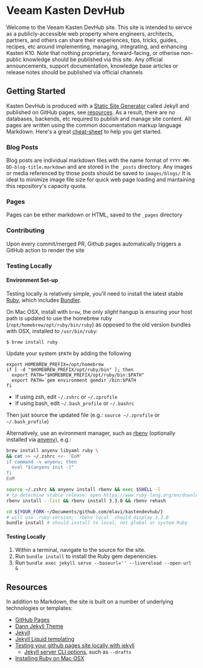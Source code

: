 # Veeam Kasten DevHub

Welcome to the Veeam Kasten DevHub site. This site is intended to servce as a publicly-accessible web property where engineers, architects, partners, and others can share their experiences, tips, tricks, guides, recipes, etc around implementing, managing, integrating, and enhancing Kasten K10. Note that nothing proprietary, forward-facing, or otherise non-public knowledge should be published via this site. Any official announcements, support documentation, knowledge base articles or release notes should be published via official channels

## Getting Started

Kasten DevHub is produced with a [Static Site Generator](https://en.wikipedia.org/wiki/Static_site_generator) called Jekyll and published on GitHub pages, see [resources](#Resources). As a result, there are no databases, backends, etc required to publish and manage site content.  All pages are written using the common documentation markup language Markdown. Here's a great [cheat-sheet](https://www.markdownguide.org/cheat-sheet/) to help you get started.

### Blog Posts

Blog posts are individual markdown files with the name format of `YYYY-MM-DD-blog-title.markdown` and are stored in the `_posts` directory. Any images or media referenced by those posts should be saved to `images/blogs/` It is ideal to minimize image file size for quick web page loading and mantaining this repository's capacity quota.

### Pages

Pages can be either markdown or HTML, saved to the `_pages` directory

### Contributing

Upon every commit/merged PR, Github pages automatically triggers a GitHub action to render the site

### Testing Locally

#### Environment Set-up

Testing locally is relatively simple, you'll need to install the latest stable [Ruby](https://mac.install.guide/ruby/13.html), which includes [Bundler](https://bundler.io/).

On Mac OSX, install with `brew`, the only _slight_ hangup is ensuring your host path is updated to use the homebrew ruby (`/opt/homebrew/opt/ruby/bin/ruby`) as opposed to the old version bundles with OSX, installed to `/usr/bin/ruby`:

`$ brew install ruby`

Update your system `$PATH` by adding the following

```shell
export HOMEBREW_PREFIX=/opt/homebrew
if [ -d "$HOMEBREW_PREFIX/opt/ruby/bin" ]; then
  export PATH="$HOMEBREW_PREFIX/opt/ruby/bin:$PATH"
  export PATH=`gem environment gemdir`/bin:$PATH
fi
```
- If using zsh, edit `~/.zshrc` or `~/.zprofile`
- If using bash, edit `~/.bash_profile` or `~/.bashrc`

Then just source the updated file (e.g.: `source ~/.zprofile` or `~/.bash_profile`)

Alternatively, use an evironment manager, such as [rbenv](https://github.com/rbenv/rbenv) (optionally installed via [anyenv](https://anyenv.github.io/)), e.g.:

```bash
brew install anyenv libyaml ruby \
&& cat >> ~/.zshrc <<- 'EoM'
if command -v anyenv; then
  eval "$(anyenv init -)"
fi
EoM

source ~/.zshrc && anyenv install rbenv && exec $SHELL -l
# to determine stable release: open https://www.ruby-lang.org/en/downloads/
rbenv install --list && rbenv install 3.3.0 && rbenv rehash

cd ${YOUR_FORK-~/Documents/github.com/mlavi/kastendevhub/}
# will use .ruby-version; `rbenv local` should display 3.3.0
bundle install # should install to local, not global or system Ruby 
```



#### Testing Locally

1. Within a terminal, navigate to the source for the site.
2. Run `bundle install` to install the Ruby gem depenencies.
3. Run `bundle exec jekyll serve --baseurl='' --livereload --open-url &`

## Resources

In addition to Markdown, the site is built on a number of underlying technologies or templates:

- [GitHub Pages](https://pages.github.com/)
- [Dann Jekyll Theme](https://dann-jekyll.netlify.app/)
- [Jekyll](https://jekyllrb.com/)
- [Jekyll Liquid templating](https://jekyllrb.com/docs/liquid/)
- [Testing your github pages site locally with jekyll](https://docs.github.com/en/pages/setting-up-a-github-pages-site-with-jekyll/testing-your-github-pages-site-locally-with-jekyll)
  - [Jekyll server CLI options](https://jekyllrb.com/docs/configuration/options/#serve-command-options), such as `--drafts`
- [Installing Ruby on Mac OSX](https://mac.install.guide/ruby/13.html)
